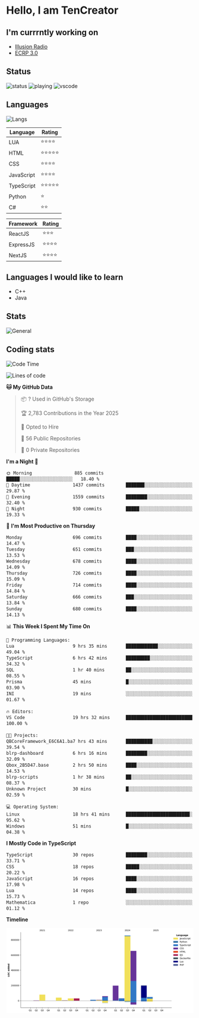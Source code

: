 # Hello, I am TenCreator

## I'm currrntly working on
- [Illusion Radio](https://illusionradio.co.uk/)
- [ECRP 3.0](http://github.com/Emerald-Coast-Roleplay/)

## Status
![status](https://api.statusbadges.me/badge/status/518334475038359555?simple=true&style=for-the-badge)
![playing](https://api.statusbadges.me/badge/playing/518334475038359555?style=for-the-badge)
![vscode](https://api.statusbadges.me/badge/vscode/518334475038359555?style=for-the-badge)

## Languages
![Langs](https://github-readme-stats.vercel.app/api/top-langs/?username=tencreator&layout=compact&theme=radical)


|Language|Rating|
|--------|------|
|LUA|⭐️⭐️⭐️⭐️|
|HTML|⭐️⭐️⭐️⭐️⭐️|
|CSS|⭐️⭐️⭐️⭐️|
|JavaScript|⭐️⭐️⭐️⭐️|
|TypeScript|⭐️⭐️⭐️⭐️⭐️|
|Python|⭐️|
|C#|⭐️⭐️ |

|Framework|Rating|
|--------|------|
|ReactJS|⭐️⭐️⭐|
|ExpressJS|⭐️⭐️⭐️⭐️|
|NextJS|⭐️⭐️⭐⭐️|

## Languages I would like to learn
- C++
- Java

## Stats
![General](https://github-readme-stats.vercel.app/api?username=tencreator&show_icons=true&theme=radical)

## Coding stats

<!--START_SECTION:waka-->
![Code Time](http://img.shields.io/badge/Code%20Time-567%20hrs%2038%20mins-blue)

![Lines of code](https://img.shields.io/badge/From%20Hello%20World%20I%27ve%20Written-2.2%20million%20lines%20of%20code-blue)

**🐱 My GitHub Data** 

> 📦 ? Used in GitHub's Storage 
 > 
> 🏆 2,783 Contributions in the Year 2025
 > 
> 💼 Opted to Hire
 > 
> 📜 56 Public Repositories 
 > 
> 🔑 0 Private Repositories 
 > 
**I'm a Night 🦉** 

```text
🌞 Morning                885 commits         █████░░░░░░░░░░░░░░░░░░░░   18.40 % 
🌆 Daytime                1437 commits        ███████░░░░░░░░░░░░░░░░░░   29.87 % 
🌃 Evening                1559 commits        ████████░░░░░░░░░░░░░░░░░   32.40 % 
🌙 Night                  930 commits         █████░░░░░░░░░░░░░░░░░░░░   19.33 % 
```
📅 **I'm Most Productive on Thursday** 

```text
Monday                   696 commits         ████░░░░░░░░░░░░░░░░░░░░░   14.47 % 
Tuesday                  651 commits         ███░░░░░░░░░░░░░░░░░░░░░░   13.53 % 
Wednesday                678 commits         ████░░░░░░░░░░░░░░░░░░░░░   14.09 % 
Thursday                 726 commits         ████░░░░░░░░░░░░░░░░░░░░░   15.09 % 
Friday                   714 commits         ████░░░░░░░░░░░░░░░░░░░░░   14.84 % 
Saturday                 666 commits         ███░░░░░░░░░░░░░░░░░░░░░░   13.84 % 
Sunday                   680 commits         ████░░░░░░░░░░░░░░░░░░░░░   14.13 % 
```


📊 **This Week I Spent My Time On** 

```text
💬 Programming Languages: 
Lua                      9 hrs 35 mins       ████████████░░░░░░░░░░░░░   49.04 % 
TypeScript               6 hrs 42 mins       █████████░░░░░░░░░░░░░░░░   34.32 % 
SQL                      1 hr 40 mins        ██░░░░░░░░░░░░░░░░░░░░░░░   08.55 % 
Prisma                   45 mins             █░░░░░░░░░░░░░░░░░░░░░░░░   03.90 % 
INI                      19 mins             ░░░░░░░░░░░░░░░░░░░░░░░░░   01.67 % 

🔥 Editors: 
VS Code                  19 hrs 32 mins      █████████████████████████   100.00 % 

🐱‍💻 Projects: 
QBCoreFramework_E6C6A1.ba7 hrs 43 mins       ██████████░░░░░░░░░░░░░░░   39.54 % 
blrp-dashboard           6 hrs 16 mins       ████████░░░░░░░░░░░░░░░░░   32.09 % 
Qbox_2B5D47.base         2 hrs 50 mins       ████░░░░░░░░░░░░░░░░░░░░░   14.53 % 
blrp-scripts             1 hr 38 mins        ██░░░░░░░░░░░░░░░░░░░░░░░   08.37 % 
Unknown Project          30 mins             █░░░░░░░░░░░░░░░░░░░░░░░░   02.59 % 

💻 Operating System: 
Linux                    18 hrs 41 mins      ████████████████████████░   95.62 % 
Windows                  51 mins             █░░░░░░░░░░░░░░░░░░░░░░░░   04.38 % 
```

**I Mostly Code in TypeScript** 

```text
TypeScript               30 repos            ████████░░░░░░░░░░░░░░░░░   33.71 % 
CSS                      18 repos            █████░░░░░░░░░░░░░░░░░░░░   20.22 % 
JavaScript               16 repos            ████░░░░░░░░░░░░░░░░░░░░░   17.98 % 
Lua                      14 repos            ████░░░░░░░░░░░░░░░░░░░░░   15.73 % 
Mathematica              1 repo              ░░░░░░░░░░░░░░░░░░░░░░░░░   01.12 % 
```



**Timeline**

![Lines of Code chart](https://raw.githubusercontent.com/tencreator/tencreator/main/assets/bar_graph.png)


<!--END_SECTION:waka-->
